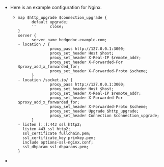 - Here is an example configuration for Nginx.
	- ```
	  map $http_upgrade $connection_upgrade {
	        default upgrade;
	        ''      close;
	  }
	  server {
	        server_name hedgedoc.example.com;
	  - location / {
	                proxy_pass http://127.0.0.1:3000;
	                proxy_set_header Host $host; 
	                proxy_set_header X-Real-IP $remote_addr; 
	                proxy_set_header X-Forwarded-For $proxy_add_x_forwarded_for; 
	                proxy_set_header X-Forwarded-Proto $scheme;
	        }
	  - location /socket.io/ {
	                proxy_pass http://127.0.0.1:3000;
	                proxy_set_header Host $host; 
	                proxy_set_header X-Real-IP $remote_addr; 
	                proxy_set_header X-Forwarded-For $proxy_add_x_forwarded_for; 
	                proxy_set_header X-Forwarded-Proto $scheme;
	                proxy_set_header Upgrade $http_upgrade;
	                proxy_set_header Connection $connection_upgrade;
	        }
	  - listen [::]:443 ssl http2;
	    listen 443 ssl http2;
	    ssl_certificate fullchain.pem;
	    ssl_certificate_key privkey.pem;
	    include options-ssl-nginx.conf;
	    ssl_dhparam ssl-dhparams.pem;
	  }
	  ```
-